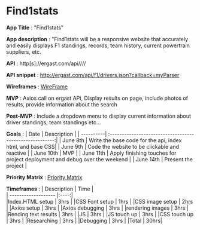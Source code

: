 # Find1stats
**App Title** :
"Find1stats"

**App description** :
"Find1stats will be a responsive website that accurately and easily displays F1 standings, records, team history, current powertrain suppliers, etc.

**API** : 
http[s]://ergast.com/api/<series>/<season>/<round>/

**API snippet** :
http://ergast.com/api/f1/drivers.json?callback=myParser

**Wireframes** :
[WireFrame](https://wireframe.cc/pro/pp/5e7d318db448480)

**MVP** :
Axios call on ergast API, Display results on page, include photos of 
results, provide information about the search

**Post-MVP** :
Include a dropdown menu to display current information about driver standings, team standings etc...

**Goals** :
| Date      | Description                                              |
| ----------| :-------------------------------------------------------:|
| June 8th  | Write the base code for the api, index html, and base CSS|
| June 9th  | Code the website to be clickable and reactive            |
| June 10th | MVP                                                      |
| June 11th | Apply finishing touches for project deployment and debug over the weekend                                                            |
| June 14th | Present the project                                      |

**Priority Matrix** :
[Priority Matrix](http://imgur.com/a/wjK9rbm)

**Timeframes** :
| Description         | Time |   
| ------------------- |:----:|           
|Index.HTML setup     | 3hrs |
|CSS Font setup       | 1hrs |
|CSS image setup      | 2hrs |
|Axios setup          | 3hrs |
|Axios debugging      | 3hrs |
|rendering images     | 3hrs |
|Rending text results | 3hrs |
|JS                   | 3hrs |
|JS touch up          | 3hrs |
|CSS touch up         | 3hrs |
|Researching          | 3hrs |
|Debugging            | 3hrs |
|Total                | 30hrs|

